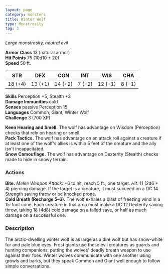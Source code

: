 ```yaml
---
layout: page
category: monsters
title: Winter Wolf
type: Monstrosity
tag: 3
---
```

_Large monstrosity, neutral evil_

**Armor Class** 13 (natural armor)    
**Hit Points** 75 (10d10 + 20)    
**Speed** 50 ft. 

| STR     | DEX     | CON     | INT     | WIS     | CHA     |
|---------|---------|---------|---------|---------|---------|
| 18 (+4) | 13 (+1) | 14 (+2) | 7 (−2)  | 12 (+1) | 8 (−1)  |

**Skills** Perception +5, Stealth +3    
**Damage Immunities** cold    
**Senses** passive Perception 15    
**Languages** Common, Giant, Winter Wolf    
**Challenge** 3 (700 XP) 

**Keen Hearing and Smell.** The wolf has advantage on Wisdom (Perception) checks that rely on hearing or smell.    
**Pack Tactics.** The wolf has advantage on an attack roll against a creature if at least one of the wolf's allies is within 5 feet of the creature and the ally isn't incapacitated.    
**Snow Camouflage.** The wolf has advantage on Dexterity (Stealth) checks made to hide in snowy terrain. 

### Actions    
**Bite.** _Melee Weapon Attack:_ +6 to hit, reach 5 ft., one target. _Hit:_ 11 (2d6 + 4) piercing damage. If the target is a creature, it must succeed on a DC 14 Strength saving throw or be knocked prone.    
**Cold Breath (Recharge 5–6).** The wolf exhales a blast of freezing wind in a 15-foot cone. Each creature in that area must make a DC 12 Dexterity saving throw, taking 18 (4d8) cold damage on a failed save, or half as much damage on a successful one. 

### Description
The arctic-dwelling winter wolf is as large as a dire wolf but has snow-white fur and pale blue eyes. Frost giants use these evil creatures as guards and hunting companions, putting the wolves' deadly breath weapon to use against their foes. Winter wolves communicate with one another using growls and barks, but they speak Common and Giant well enough to follow simple conversations. 
